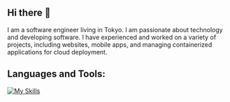 ## Hi there 👋

I am a software engineer living in Tokyo. I am passionate about technology and developing software. I have experienced and worked on a variety of projects, including websites, mobile apps, and managing containerized applications for cloud deployment.


## Languages and Tools:
[![My Skills](https://skillicons.dev/icons?i=js,html,css,wasm)](https://skillicons.dev)

<!--
**wasupon0/wasupon0** is a ✨ _special_ ✨ repository because its `README.md` (this file) appears on your GitHub profile.

Here are some ideas to get you started:

- 🔭 I’m currently working on ...
- 🌱 I’m currently learning ...
- 👯 I’m looking to collaborate on ...
- 🤔 I’m looking for help with ...
- 💬 Ask me about ...
- 📫 How to reach me: ...
- 😄 Pronouns: ...
- ⚡ Fun fact: ...
-->

